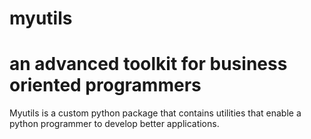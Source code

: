 myutils
========

an advanced toolkit for business oriented programmers
=======================================================

Myutils is a custom python package that contains utilities that enable
a python programmer to develop better applications.